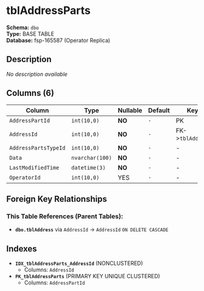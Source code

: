 # tblAddressParts

**Schema:** `dbo`  
**Type:** BASE TABLE  
**Database:** fsp-165587 (Operator Replica)

## Description

*No description available*

## Columns (6)

| Column | Type | Nullable | Default | Keys | Description |
|--------|------|----------|---------|------|-------------|
| `AddressPartId` | `int(10,0)` | **NO** | `-` | PK | - |
| `AddressId` | `int(10,0)` | **NO** | `-` | FK->`tblAddress` | - |
| `AddressPartsTypeId` | `int(10,0)` | **NO** | `-` | - | - |
| `Data` | `nvarchar(100)` | **NO** | `-` | - | - |
| `LastModifiedTime` | `datetime(3)` | **NO** | `-` | - | - |
| `OperatorId` | `int(10,0)` | YES | `-` | - | - |

## Foreign Key Relationships

### This Table References (Parent Tables):

- **`dbo.tblAddress`** 
  via `AddressId` → `AddressId` `ON DELETE CASCADE`

## Indexes

- **`IDX_tblAddressParts_AddressId`** (NONCLUSTERED)
  - Columns: `AddressId`
- **`PK_tblAddressParts`** (PRIMARY KEY UNIQUE CLUSTERED)
  - Columns: `AddressPartId`
